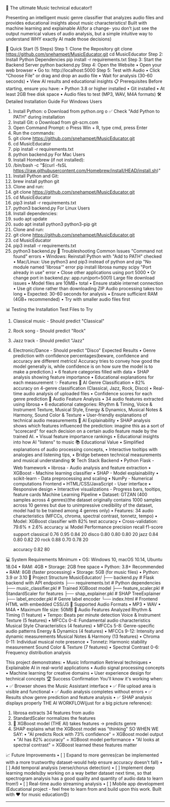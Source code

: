 🎵 The ultimate Music technical educator!!

Presenting an intelligent music genre classifier that analyzes audio files and provides educational insights about music characteristics! Built with machine learning and explainable AI(for a change- you don’t just see the output numerical values of audio analysis, but a simple intuitive way to understand WHY exactly AI made those decisions)

🚀 Quick Start (5 Steps)
Step 1: Clone the Repository
git clone https://github.com/snehampet/MusicEducator.git
cd MusicEducator
Step 2: Install Python Dependencies
pip install -r requirements.txt
Step 3: Start the Backend Server
python backend.py
Step 4: Open the Website
•	Open your web browser
•	Go to: http://localhost:5000
Step 5: Test with Audio
•	Click "Choose File" or drag and drop an audio file
•	Wait for analysis (30-60 seconds)
•	View AI results and educational insights
📋 Prerequisites
Before starting, ensure you have:
•	Python 3.8 or higher installed
•	Git installed
•	At least 2GB free disk space
•	Audio files to test (MP3, WAV, M4A formats)
🛠️ Detailed Installation Guide
For Windows Users
1.	Install Python:
o	Download from python.org
o	✅ Check "Add Python to PATH" during installation
2.	Install Git:
o	Download from git-scm.com
3.	Open Command Prompt:
o	Press Win + R, type cmd, press Enter
4.	Run the commands:
5.	git clone https://github.com/snehampet/MusicEducator.git
6.	cd MusicEducator
7.	pip install -r requirements.txt
8.	python backend.py
For Mac Users
1.	Install Homebrew (if not installed):
2.	/bin/bash -c "$(curl -fsSL https://raw.githubusercontent.com/Homebrew/install/HEAD/install.sh)"
3.	Install Python and Git:
4.	brew install python git
5.	Clone and run:
6.	git clone https://github.com/snehampet/MusicEducator.git
7.	cd MusicEducator
8.	pip3 install -r requirements.txt
9.	python3 backend.py
For Linux Users
1.	Install dependencies:
2.	sudo apt update
3.	sudo apt install python3 python3-pip git
4.	Clone and run:
5.	git clone https://github.com/snehampet/MusicEducator.git
6.	cd MusicEducator
7.	pip3 install -r requirements.txt
8.	python3 backend.py
🔧 Troubleshooting Common Issues
"Command not found" errors
•	Windows: Reinstall Python with "Add to PATH" checked
•	Mac/Linux: Use python3 and pip3 instead of python and pip
"No module named 'librosa'" error
pip install librosa numpy scipy
"Port already in use" error
•	Close other applications using port 5000
•	Or change port in backend.py: app.run(port=5001)
Large file download issues
•	Model files are 10MB+ total
•	Ensure stable internet connection
•	Use git clone rather than downloading ZIP
Audio processing takes too long
•	Expected: 30-60 seconds for analysis
•	Ensure sufficient RAM (4GB+ recommended)
•	Try with smaller audio files first


📊 Testing the Installation
Test Files to Try
1.	Classical music - Should predict "Classical"
2.	Rock song - Should predict "Rock"
3.	Jazz track - Should predict "Jazz"
4.	Electronic/Dance - Should predict "Disco"
Expected Results
•	Genre prediction with confidence percentages(beware, confidence and accuracy are different metrics! Accuracy tries to convey how good the model generally is, while confidence is on how sure the model is to make a prediction.)
•	6 feature categories filled with data
•	SHAP analysis showing feature importance 
•	Educational explanations for each measurement
✨ Features
🎯 AI Genre Classification
•	82% accuracy on 4-genre classification (Classical, Jazz, Rock, Disco)
•	Real-time audio analysis of uploaded files
•	Confidence scores for each genre prediction
🔬 Audio Feature Analysis
•	34 audio features extracted using librosa
•	6 educational categories: Rhythm & Timing, Voice & Instrument Texture, Musical Style, Energy & Dynamics, Musical Notes & Harmony, Sound Color & Texture
•	User-friendly explanations of technical audio measurements
🧠 AI Explainability
•	SHAP analysis shows which features influenced the prediction: imagine this as a sort of “scorecard” for each decision on a certain audio feature made by the trained AI. 
•	Visual feature importance rankings
•	Educational insights into how AI "listens" to music
📚 Educational Value
•	Simplified explanations of audio processing concepts,
•	Interactive tooltips with analogies and listening tips,
•	Bridge between technical measurements and musical understanding
🛠️ Tech Stack
Backend
•	Python Flask - Web framework
•	librosa - Audio analysis and feature extraction
•	XGBoost - Machine learning classifier
•	SHAP - Model explainability
•	scikit-learn - Data preprocessing and scaling
•	NumPy - Numerical computations
Frontend
•	HTML/CSS/JavaScript - User interface
•	Responsive design
•	Interactive visualizations - Progress bars, tooltips, feature cards
Machine Learning Pipeline
•	Dataset: GTZAN (400 samples across 4 genres)(the dataset originally contains 1000 samples across 10 genres but due to unimpressive credibility of the dataset, model had to be trained among 4 genres only)
•	Features: 34 audio characteristics (MFCCs, chroma, spectral contrast, tonnetz, tempo)
•	Model: XGBoost classifier with 82% test accuracy
•	Cross-validation: 79.6% ± 2.6% accuracy
📊 Model Performance
              precision    recall  f1-score   support
   classical       0.76      0.95      0.84        20
       disco       0.80      0.80      0.80        20
        jazz       0.84      0.80      0.82        20
        rock       0.88      0.70      0.78        20

    accuracy                           0.82         80
  	
💻 System Requirements
Minimum
•	OS: Windows 10, macOS 10.14, Ubuntu 18.04
•	RAM: 4GB
•	Storage: 2GB free space
•	Python: 3.8+
Recommended
•	RAM: 8GB (faster processing)
•	Storage: 5GB (for music files)
•	Python: 3.9 or 3.10
📁 Project Structure
MusicEducator/
├── backend.py              # Flask backend with API endpoints
├── requirements.txt        # Python dependencies
├── music_classifier.pkl    # Trained XGBoost model
├── feature_scaler.pkl      # StandardScaler for features
├── shap_explainer.pkl      # SHAP TreeExplainer
├── label_encoder.pkl       # Genre label encoder
└── index.html             # Frontend HTML with embedded CSS/JS
🎵 Supported Audio Formats
•	MP3
•	WAV
•	M4A
•	Maximum file size: 50MB
🔬 Audio Features Analyzed
Rhythm & Timing (1 feature)
•	Tempo: Beats per minute detection
Voice & Instrument Texture (5 features)
•	MFCCs 0-4: Fundamental audio characteristics
Musical Style Characteristics (4 features)
•	MFCCs 5-8: Genre-specific audio patterns
Energy & Dynamics (4 features)
•	MFCCs 9-12: Intensity and dynamic measurements
Musical Notes & Harmony (13 features)
•	Chroma 0-11: Individual musical note presence
•	Tonnetz: Harmonic stability measurement
Sound Color & Texture (7 features)
•	Spectral Contrast 0-6: Frequency distribution analysis

This project demonstrates:
•	Music Information Retrieval techniques
•	Explainable AI in real-world applications
•	Audio signal processing concepts
•	Machine learning for creative domains
•	User experience design for technical concepts
🏆 Success Confirmation
You'll know it's working when:
•	✅ Browser shows the Music Assistant interface
•	✅ File upload area is visible and functional
•	✅ Audio analysis completes without errors
•	✅ Results show genre prediction and feature analysis
•	✅ SHAP analysis displays properly
THE AI WORKFLOW(just for a big picture reference):
1.	librosa extracts 34 features from audio
2.	StandardScaler normalizes the features
3.	🤖 XGBoost model (THE AI) takes features → predicts genre
4.	SHAP explains what the XGBoost model was "thinking"
SO WHEN WE SAY:
•	"AI predicts Rock with 73% confidence" = XGBoost model output
•	"AI has 82% accuracy" = XGBoost model performance
•	"AI looks at spectral contrast" = XGBoost learned these features matter

📈 Future Improvements
•	[ ] Expand to more genres(can be implemented with a more trustworthy dataset-would help ensure accuracy doesn't fall)
•	[ ] Add temporal analysis (verse/chorus detection)
•	[ ] Implement deep learning models(by working on a way better dataset next time, so that spectrogram analysis has a good quality and quantity of audio data to learn from!)
•	[ ] Real-time audio streaming analysis
•	[ ] Mobile app development
(Educational project - feel free to learn from and build upon this work. Built with ❤️ for music education😍)
________________________________________








